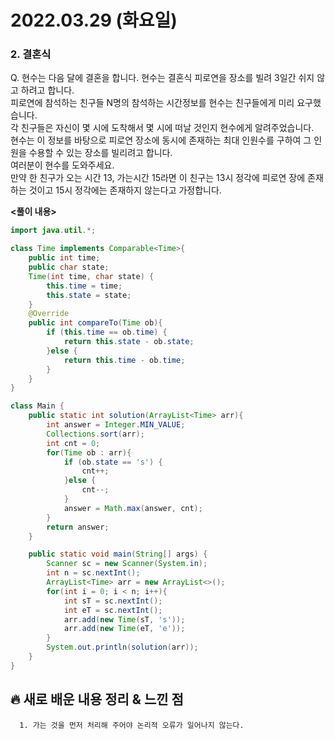 # 2022.03.29 (화요일)
### **2. 결혼식**

Q. 현수는 다음 달에 결혼을 합니다. 현수는 결혼식 피로연을 장소를 빌려 3일간 쉬지 않고 하려고 합니다.   
   피로연에 참석하는 친구들 N명의 참석하는 시간정보를 현수는 친구들에게 미리 요구했습니다.    
   각 친구들은 자신이 몇 시에 도착해서 몇 시에 떠날 것인지 현수에게 알려주었습니다.   
   현수는 이 정보를 바탕으로 피로연 장소에 동시에 존재하는 최대 인원수를 구하여 그 인원을 수용할 수 있는 장소를 빌리려고 합니다.   
   여러분이 현수를 도와주세요.   
   만약 한 친구가 오는 시간 13, 가는시간 15라면 이 친구는 13시 정각에 피로연 장에 존재하는 것이고 15시 정각에는 존재하지 않는다고 가정합니다.    


**<풀이 내용>**
```java
import java.util.*;

class Time implements Comparable<Time>{
    public int time;
    public char state;
    Time(int time, char state) {
        this.time = time;
        this.state = state;
    }
    @Override
    public int compareTo(Time ob){
        if (this.time == ob.time) {
            return this.state - ob.state;
        }else {
            return this.time - ob.time;
        }
    }
}

class Main {
    public static int solution(ArrayList<Time> arr){
        int answer = Integer.MIN_VALUE;
        Collections.sort(arr);
        int cnt = 0;
        for(Time ob : arr){
            if (ob.state == 's') {
                cnt++;
            }else {
                cnt--;
            }
            answer = Math.max(answer, cnt);
        }
        return answer;
    }

    public static void main(String[] args) {
        Scanner sc = new Scanner(System.in);
        int n = sc.nextInt();
        ArrayList<Time> arr = new ArrayList<>();
        for(int i = 0; i < n; i++){
            int sT = sc.nextInt();
            int eT = sc.nextInt();
            arr.add(new Time(sT, 's'));
            arr.add(new Time(eT, 'e'));
        }
        System.out.println(solution(arr));
    }
}
```


##  **🔥 새로 배운 내용 정리 & 느낀 점**
      
      1. 가는 것을 먼저 처리해 주어야 논리적 오류가 일어나지 않는다.
      